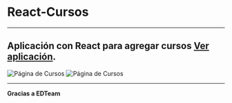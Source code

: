 # React-Cursos
---
Aplicación con React para agregar cursos 
[Ver aplicación](https://oscarepv.github.io/ReactCursos/).
---
![Página de Cursos](http://res.cloudinary.com/crack10/image/upload/v1522275630/ejemplo2_tb6pjb.png)
![Página de Cursos](http://res.cloudinary.com/crack10/image/upload/v1522275647/ejemplo_vy30g6.png)

---
**Gracias a EDTeam**
